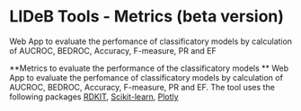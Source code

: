 # LIDeB Tools - Metrics (beta version)
Web App to evaluate the perfomance of classificatory models by calculation of AUCROC, BEDROC, Accuracy, F-measure, PR and EF

**Metrics to evaluate the performance of the classificatory models **
Web App to evaluate the perfomance of classificatory models by calculation of AUCROC, BEDROC, Accuracy, F-measure, PR and EF.
The tool uses the following packages [RDKIT](https://www.rdkit.org/docs/index.html), [Scikit-learn](https://scikit-learn.org/stable/), [Plotly](https://plotly.com/python/)
    

